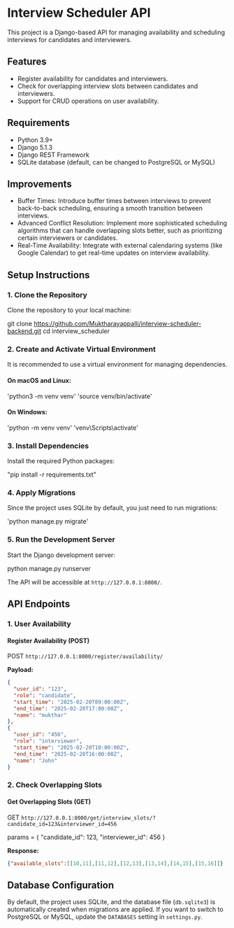 # Interview Scheduler API

This project is a Django-based API for managing availability and scheduling interviews for candidates and interviewers.

## Features
- Register availability for candidates and interviewers.
- Check for overlapping interview slots between candidates and interviewers.
- Support for CRUD operations on user availability.

## Requirements
- Python 3.9+
- Django 5.1.3
- Django REST Framework
- SQLite database (default, can be changed to PostgreSQL or MySQL)

## Improvements
- Buffer Times: Introduce buffer times between interviews to prevent back-to-back scheduling, ensuring a smooth transition between interviews.
- Advanced Conflict Resolution: Implement more sophisticated scheduling algorithms that can handle overlapping slots better, such as prioritizing certain interviewers or candidates.
- Real-Time Availability: Integrate with external calendaring systems (like Google Calendar) to get real-time updates on interview availability.

## Setup Instructions

### 1. Clone the Repository
Clone the repository to your local machine:

git clone https://github.com/Muktharayappalli/interview-scheduler-backend.git
cd interview_scheduler


### 2. Create and Activate Virtual Environment
It is recommended to use a virtual environment for managing dependencies.

#### On macOS and Linux:
'python3 -m venv venv'
'source venv/bin/activate'


#### On Windows:

'python -m venv venv'
'venv\Scripts\activate'


### 3. Install Dependencies
Install the required Python packages:


"pip install -r requirements.txt"

### 4. Apply Migrations
Since the project uses SQLite by default, you just need to run migrations:

'python manage.py migrate'

### 5. Run the Development Server
Start the Django development server:


python manage.py runserver

The API will be accessible at `http://127.0.0.1:8000/`.

## API Endpoints

### 1. User Availability
#### Register Availability (POST)

POST `http://127.0.0.1:8000/register/availability/`

**Payload:**
```json
{
  "user_id": "123",
  "role": "candidate",
  "start_time": "2025-02-20T09:00:00Z",
  "end_time": "2025-02-20T17:00:00Z",
  "name": "mukthar"
},
{
  "user_id": "456",
  "role": "interviewer",
  "start_time": "2025-02-20T10:00:00Z",
  "end_time": "2025-02-20T16:00:00Z",
  "name": "John"
}

```

### 2. Check Overlapping Slots
#### Get Overlapping Slots (GET)


GET `http://127.0.0.1:8000/get/interview_slots/?candidate_id=123&interviewer_id=456`

params = {
    "candidate_id": 123,
    "interviewer_id": 456
}

**Response:**
```json
{"available_slots":[[10,11],[11,12],[12,13],[13,14],[14,15],[15,16]]}
```

## Database Configuration
By default, the project uses SQLite, and the database file (`db.sqlite3`) is automatically created when migrations are applied. If you want to switch to PostgreSQL or MySQL, update the `DATABASES` setting in `settings.py`.

